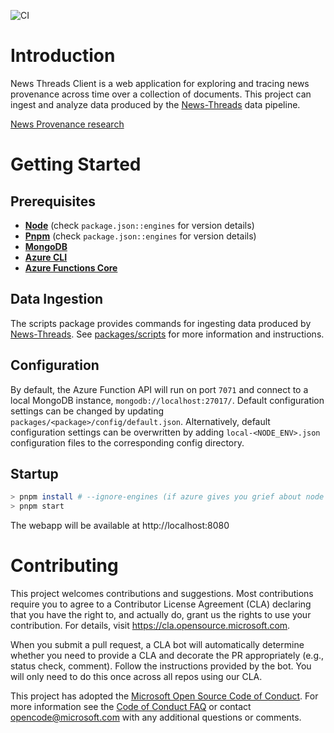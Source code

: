 ![CI](https://github.com/microsoft/news-threads-client/workflows/CI/badge.svg)

# Introduction

News Threads Client is a web application for exploring and tracing news provenance across time over a collection of documents. This project can ingest and analyze data produced by the [News-Threads](https://github.com/microsoft/News-Threads) data pipeline.

[News Provenance research](https://www.microsoft.com/en-us/research/publication/news-provenance-revealing-news-text-reuse-at-web-scale-in-an-augmented-news-search-experience/)

# Getting Started

## Prerequisites

- [**Node**](https://nodejs.org) (check `package.json::engines` for version details)
- [**Pnpm**](https://pnpm.js.org/en/) (check `package.json::engines` for version details)
- [**MongoDB**](https://mongodb.com)
- [**Azure CLI**](https://docs.microsoft.com/en-us/cli/azure/install-azure-cli?view=azure-cli-latest)
- [**Azure Functions Core**](https://github.com/Azure/azure-functions-core-tools)

## Data Ingestion

The scripts package provides commands for ingesting data produced by [News-Threads](https://github.com/microsoft/News-Threads). See [packages/scripts](packages/scripts/README.md) for more information and instructions.

## Configuration

By default, the Azure Function API will run on port `7071` and connect to a local MongoDB instance, `mongodb://localhost:27017/`. Default configuration settings can be changed by updating `packages/<package>/config/default.json`. Alternatively, default configuration settings can be overwritten by adding `local-<NODE_ENV>.json` configuration files to the corresponding config directory.

## Startup

```sh
> pnpm install # --ignore-engines (if azure gives you grief about node version)
> pnpm start
```

The webapp will be available at http://localhost:8080

# Contributing

This project welcomes contributions and suggestions. Most contributions require you to agree to a
Contributor License Agreement (CLA) declaring that you have the right to, and actually do, grant us
the rights to use your contribution. For details, visit https://cla.opensource.microsoft.com.

When you submit a pull request, a CLA bot will automatically determine whether you need to provide
a CLA and decorate the PR appropriately (e.g., status check, comment). Follow the instructions
provided by the bot. You will only need to do this once across all repos using our CLA.

This project has adopted the [Microsoft Open Source Code of Conduct](https://opensource.microsoft.com/codeofconduct/).
For more information see the [Code of Conduct FAQ](https://opensource.microsoft.com/codeofconduct/faq/) or
contact [opencode@microsoft.com](mailto:opencode@microsoft.com) with any additional questions or comments.

